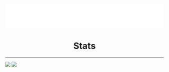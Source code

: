 <p align="center">
  <img src="https://raw.githubusercontent.com/TassoEnzo/TassoEnzo/main/Assets/typing-nome.svg" />
</p>
  <h1 align="center">
    Stats
  </h1>

___

<div>
  <img height="200px" src="https://github-readme-stats.vercel.app/api?username=TassoEnzo&show_icons=true&theme=transparent"/>
  <img height="200px" src="https://github-readme-stats.vercel.app/api/top-langs/?username=anuraghazra&layout=donut"/>
</div>

